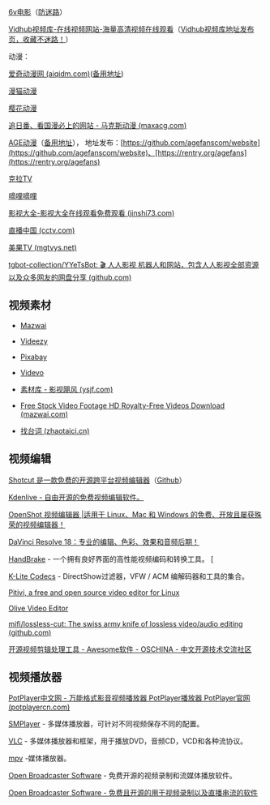 [6v电影](http://www.6v520.com)（[防迷路](https://www.6v123.com/)）

[Vidhub视频库-在线视频网站-海量高清视频在线观看](https://vidhub.tv/)（[Vidhub视频库地址发布页，收藏不迷路！](https://vidhub.link/)）

动漫：

[爱奇动漫网 (aiqidm.com)](https://www.aiqidm4.com/)([备用地址](https://aiqidm1.com))

[漫猫动漫](http://www.comicat.org)

[樱花动漫](http://www.iyinghua.io)

[追日番、看国漫必上的网站 - 马克斯动漫 (maxacg.com)](https://www.maxacg.com/)

[AGE动漫](https://www.agemys.org/)（[备用地址](https://www.age.tv)）， 地址发布：[https://github.com/agefanscom/website](https://github.com/agefanscom/website)、[https://rentry.org/agefans](https://rentry.org/agefans)

[克拉TV](https://www.kelatv.com)

[嘀哩嘀哩](https://dilidili.io)

[影视大全-影视大全在线观看免费观看 (jinshi73.com)](https://www.jinshi73.com/)

[直播中国 (cctv.com)](https://livechina.cctv.com/index.shtml)

[美果TV (mgtvys.net)](https://www.mgtvys.net/)

[tgbot-collection/YYeTsBot: 🎬 人人影视 机器人和网站，包含人人影视全部资源以及众多网友的网盘分享 (github.com)](https://github.com/tgbot-collection/YYeTsBot)

## 视频素材

- [Mazwai](https://mazwai.com)

- [Videezy](https://www.videezy.com)

- [Pixabay](https://pixabay.com)

- [Videvo](https://www.videvo.net)

- [素材库 - 影视飓风 (ysjf.com)](https://www.ysjf.com/materialLibrary)

- [Free Stock Video Footage HD Royalty-Free Videos Download (mazwai.com)](https://mazwai.com/)

- [找台词 (zhaotaici.cn)](https://zhaotaici.cn/)

## 视频编辑

[Shotcut 是一款免费的开源跨平台视频编辑器](https://www.shotcut.org/)（[Github](https://github.com/mltframework/shotcut)）

[Kdenlive - 自由开源的免费视频编辑软件。](https://kdenlive.org/zh/)

[OpenShot 视频编辑器 |适用于 Linux、Mac 和 Windows 的免费、开放且屡获殊荣的视频编辑器！](https://www.openshot.org/)

[DaVinci Resolve 18：专业的编辑、色彩、效果和音频后期！](http://www.blackmagicdesign.com/products/davinciresolve)

[HandBrake](http://handbrake.fr/) - 一个拥有良好界面的高性能视频编码和转换工具。 [

[K-Lite Codecs](http://www.codecguide.com/download_kl.htm) - DirectShow过滤器，VFW / ACM 编解码器和工具的集合。

[Pitivi, a free and open source video editor for Linux](https://pitivi.org/)

[Olive Video Editor](https://olivevideoeditor.org/download)

[mifi/lossless-cut: The swiss army knife of lossless video/audio editing (github.com)](https://github.com/mifi/lossless-cut)

[开源视频剪辑处理工具 - Awesome软件 - OSCHINA - 中文开源技术交流社区](https://www.oschina.net/project/awesome?columnId=37)

## 视频播放器

[PotPlayer中文网 - 万能格式影音视频播放器 PotPlayer播放器 PotPlayer官网 (potplayercn.com)](http://www.potplayercn.com/)

[SMPlayer](https://sourceforge.net/projects/smplayer/) - 多媒体播放器，可针对不同视频保存不同的配置。

[VLC](http://www.videolan.org/vlc/index.html) - 多媒体播放器和框架，用于播放DVD，音频CD，VCD和各种流协议。

[mpv](http://mpv.io/) -媒体播放器。

[Open Broadcaster Software](https://obsproject.com/) - 免费开源的视频录制和流媒体播放软件。

[Open Broadcaster Software - 免费且开源的用于视频录制以及直播串流的软件](https://obsproject.com/zh-cn)

